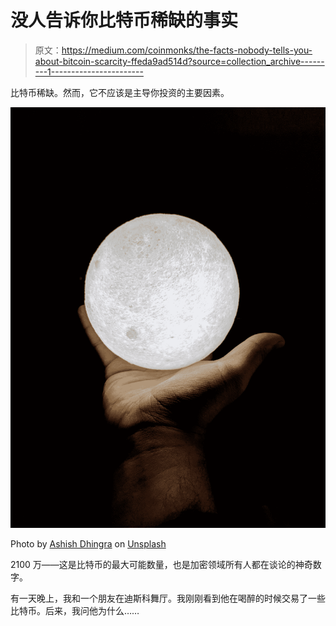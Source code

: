 # 没人告诉你比特币稀缺的事实

> 原文：<https://medium.com/coinmonks/the-facts-nobody-tells-you-about-bitcoin-scarcity-ffeda9ad514d?source=collection_archive---------1----------------------->

比特币稀缺。然而，它不应该是主导你投资的主要因素。

![](img/0d41e9a8f6d3c3c4bd759a369e52d7fc.png)

Photo by [Ashish Dhingra](https://unsplash.com/@dhingraaa?utm_source=medium&utm_medium=referral) on [Unsplash](https://unsplash.com?utm_source=medium&utm_medium=referral)

2100 万——这是比特币的最大可能数量，也是加密领域所有人都在谈论的神奇数字。

有一天晚上，我和一个朋友在迪斯科舞厅。我刚刚看到他在喝醉的时候交易了一些比特币。后来，我问他为什么……